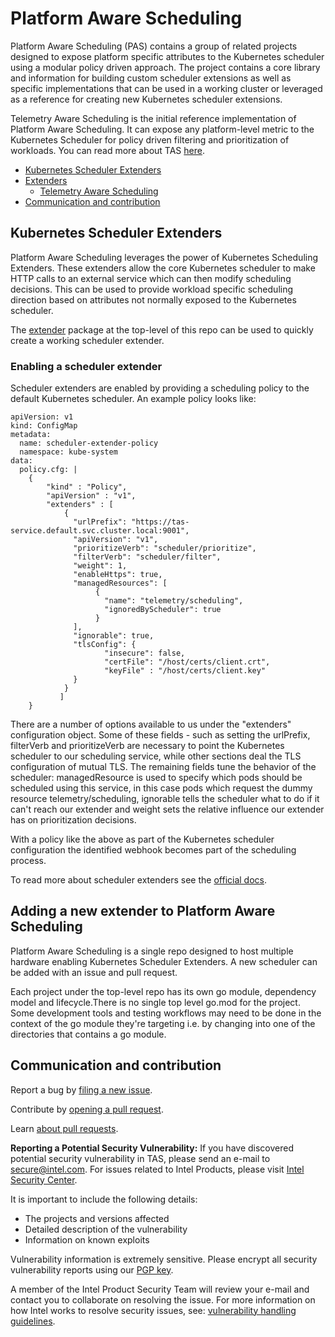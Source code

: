 # Platform Aware Scheduling
Platform Aware Scheduling (PAS) contains a group of related projects designed to expose platform specific attributes to the Kubernetes scheduler using a modular policy driven approach. The project contains a core library and information for building custom scheduler extensions as well as specific  implementations that can be used in a working cluster or leveraged as a reference for creating new Kubernetes scheduler extensions.

Telemetry Aware Scheduling is the initial reference implementation of Platform Aware Scheduling. It can expose any platform-level metric to the Kubernetes Scheduler for policy driven filtering and prioritization of workloads. You can read more about TAS [here](/telemetry-aware-scheduling). 


* [Kubernetes Scheduler Extenders](#kubernetes-scheduler-extenders)
* [Extenders](#plugins)
    * [Telemetry Aware Scheduling](/telemetry-aware-scheduling)
* [Communication and contribution](#communication-and-contribution)

## Kubernetes Scheduler Extenders

Platform Aware Scheduling leverages the power of Kubernetes Scheduling Extenders. These extenders allow the core Kubernetes scheduler to make HTTP calls to an external service which can then modify scheduling decisions. This can be used to provide workload specific scheduling direction based on attributes not normally exposed to the Kubernetes scheduler.

The [extender](/extender) package at the top-level of this repo can be used to quickly create a working scheduler extender. 

### Enabling a scheduler extender

Scheduler extenders are enabled by providing a scheduling policy to the default Kubernetes scheduler. An example policy looks like: 

````
apiVersion: v1
kind: ConfigMap
metadata:
  name: scheduler-extender-policy
  namespace: kube-system
data:
  policy.cfg: |
    {
        "kind" : "Policy",
        "apiVersion" : "v1",
        "extenders" : [
            {
              "urlPrefix": "https://tas-service.default.svc.cluster.local:9001",             
              "apiVersion": "v1",
              "prioritizeVerb": "scheduler/prioritize",
              "filterVerb": "scheduler/filter",
              "weight": 1,
              "enableHttps": true,
              "managedResources": [
                   {
                     "name": "telemetry/scheduling",
                     "ignoredByScheduler": true
                   }
              ],
              "ignorable": true,
              "tlsConfig": {
                     "insecure": false,
                     "certFile": "/host/certs/client.crt",
                     "keyFile" : "/host/certs/client.key"
              }
            }
           ]
    }

````

There are a number of options available to us under the "extenders" configuration object. Some of these fields - such as setting the urlPrefix, filterVerb and prioritizeVerb are necessary to point the Kubernetes scheduler to our scheduling service, while other sections deal the TLS configuration of mutual TLS. The remaining fields tune the behavior of the scheduler: managedResource is used to specify which pods should be scheduled using this service, in this case pods which request the dummy resource telemetry/scheduling, ignorable tells the scheduler what to do if it can't reach our extender and weight sets the relative influence our extender has on prioritization decisions. 

With a policy like the above as part of the Kubernetes scheduler configuration the identified webhook becomes part of the scheduling process.

To read more about scheduler extenders see the [official docs](https://github.com/kubernetes/community/blob/master/contributors/design-proposals/scheduling/scheduler_extender.md).

## Adding a new extender to Platform Aware Scheduling
Platform Aware Scheduling is a single repo designed to host multiple hardware enabling Kubernetes Scheduler Extenders. A new scheduler can be added with an issue and pull request.

Each project under the top-level repo has its own go module, dependency model and lifecycle.There is no single top level go.mod for the project. Some development tools and testing workflows may need to be done in the context of the go module they're targeting i.e. by changing into one of the directories that contains a go module.

## Communication and contribution

Report a bug by [filing a new issue](https://github.com/intel/telemetry-aware-scheduling/issues).

Contribute by [opening a pull request](https://github.com/intel/telemetry-aware-scheduling/pulls).

Learn [about pull requests](https://help.github.com/articles/using-pull-requests/).

**Reporting a Potential Security Vulnerability:** If you have discovered potential security vulnerability in TAS, please send an e-mail to secure@intel.com. For issues related to Intel Products, please visit [Intel Security Center](https://security-center.intel.com).

It is important to include the following details:

- The projects and versions affected
- Detailed description of the vulnerability
- Information on known exploits

Vulnerability information is extremely sensitive. Please encrypt all security vulnerability reports using our [PGP key](https://www.intel.com/content/www/us/en/security-center/pgp-public-key.html).

A member of the Intel Product Security Team will review your e-mail and contact you to collaborate on resolving the issue. For more information on how Intel works to resolve security issues, see: [vulnerability handling guidelines](https://www.intel.com/content/www/us/en/security-center/vulnerability-handling-guidelines.html).

